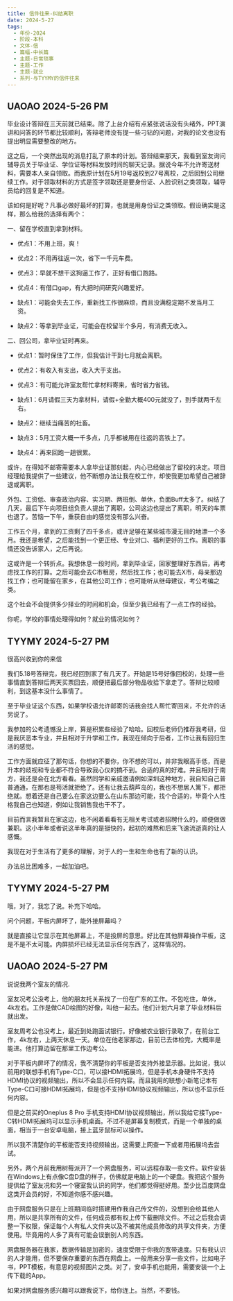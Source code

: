 ```yaml
---
title: 信件往来-纠结离职
date: 2024-5-27
tags:
  - 年份-2024
  - 阶段-本科
  - 文体-信
  - 篇幅-中长篇
  - 主题-日常琐事
  - 主题-工作
  - 主题-就业
  - 系列-与TYYMY的信件往来
---
```


## UAOAO 2024-5-26 PM

毕业设计答辩在三天前就已结束。除了上台介绍有点紧张说话没有头绪外，PPT演讲和问答的环节都比较顺利，答辩老师没有提一些刁钻的问题，对我的论文也没有提出明显需要整改的地方。

这之后，一个突然出现的消息打乱了原本的计划。答辩结束那天，我看到室友询问辅导员关于毕业证、学位证等材料发放时间的聊天记录。据说今年不允许寄送材料，需要本人亲自领取。而我原计划在5月19号返校到27号离校，之后回到公司继续工作。对于领取材料的方式是签字领取还是要身份证、人脸识别之类领取，辅导员给的回复是不知道。

该如何是好呢­？凡事必做好最坏的打算，也就是用身份证之类领取。假设确实是这样，那么给我的选择有两个：

一、留在学校直到拿到材料。

- 优点1：不用上班，爽！
- 优点2：不用再往返一次，省下一千元车费。
- 优点3：早就不想干这狗逼工作了，正好有借口跑路。
- 优点4：有借口gap，有大把时间研究兴趣爱好。

- 缺点1：可能会失去工作，重新找工作很麻烦，而且没满稳定期不发当月工资。
- 缺点2：等拿到毕业证，可能会在校留半个多月，有消费无收入。

二、回公司，拿毕业证时再来。

- 优点1：暂时保住了工作，但我估计干到七月就会离职。
- 优点2：有收入有支出，收入大于支出。
- 优点3：有可能允许室友帮忙拿材料寄来，省时省力省钱。

- 缺点1：6月请假三天为拿材料，请假+全勤大概400元就没了，到手就两千左右。
- 缺点2：继续当痛苦的社畜。
- 缺点3：5月工资大概一千多点，几乎都被用在往返的高铁上了。
- 缺点4：再来回跑一趟很累。

或许，在得知不邮寄需要本人拿毕业证那刻起，内心已经做出了留校的决定。项目经理给我提供了一些建议，他不断想办法让我在校工作，却使我更加希望自己被辞退或离职。

外包、工资低、审查政治内容、实习期、两班倒、单休，负面Buff太多了。纠结了几天，最后下午向项目组负责人提出了离职，公司这边也提出了离职，明天的车票也退了。苦恼一下午，重获自由的感觉没有那么兴奋。

工作五个月，拿到的工资剩了四千多点，或许足够在某些城市漫无目的地漂一个多月。我还是希望，之后能找到一个更正经、专业对口、福利更好的工作。离职的事情还没告诉家人，之后再说。

这或许是一个转折点。我想休息一段时间，拿到毕业证，回家整理好东西后，再考虑找工作的打算。之后可能会去C市租房，然后找工作；也可能去X市，母亲那边找工作；也可能留在家乡，在其他公司工作；也可能听从继母建议，考公考编之类。

这个社会不会提供多少择业的时间和机会，但至少我已经有了一点工作的经验。
 
你呢，学校的事情处理得如何？就业的情况如何？

## TYYMY 2024-5-27 PM

很高兴收到你的来信

我们5.18号答辩完，我已经回到家了有几天了。开始是15号好像回校的，处理一些事情直到答辩后两天买票回去，顺便把最后部分物品收拾下拿走了。答辩比较顺利，到这基本没什么事情了。

至于毕业证这个东西，如果学校语允许邮寄的话我会找人帮忙寄回来，不允许的话另说了。

我参加的公考遗憾没上岸，算是积累些经验了哈哈。回校后老师仍推荐我考研，但是我厌恶本专业，并且相对于升学和工作，我现在倾向于后者，工作让我有回归生活的感觉。

工作方面就应征了那句话，你想的不要你，你不想的可以，并非我眼高手低，而是升本的歧视和专业都不符合导致我心仪的搞不到。合适的真的好难。并且相对于南方，我还是会在北方看看。虽然同学和亲戚邀请例如深圳这种地方，我自知自己普普通通，在那也是苟活就拒绝了。还有让我去葫芦岛的，我也不想居人篱下，都拒绝就。想着还是自己要么在家这边要么在山东那边可能，找个合适的，毕竟个人性格我自己也知道，例如让我销售我也干不了。

目前而言我暂且在家这边，也不闲着看看有无相关考试或者招聘什么的，顺便做做兼职。这小半年或者说这半年真的是挺快的，起初的难熬和后来飞速流逝真的让人感慨。

我现在对于生活有了更多的理解，对于人的一生和生命也有了新的认识。

办法总比困难多，一起加油吧。

## TYYMY 2024-5-27 PM

哦，对了，我忘了说。补充下哈哈。

问个问题，平板内屏坏了，能外接屏幕吗？

就是直接让它显示在其他屏幕上，不是投屏的意思。好比在其他屏幕操作平板，这是不是不太可能。内屏损坏已经无法显示任何东西了，这样情况的。

## UAOAO 2024-5-27 PM

说说我两个室友的情况.

室友况考公没考上，他的朋友托关系找了一份在广东的工作。不包吃住，单休，4k左右。工作是做CAD绘图的好像，叫他一起去。他们计划六月拿了毕业材料后就出发。

室友周考公也没考上，最近到处跑面试银行。好像被农业银行录取了，在前台工作，4k左右，上两天休息一天。单位在他老家那边，目前已去体检完，大概率是能进。他打算边留在那里工作边考公。

对于平板内屏坏了的情况，我不清楚你的平板是否支持外接显示器。比如说，我以前用的联想手机有Type-C口，可以接HDMI拓展坞，但是手机本身硬件不支持HDMI协议的视频输出，所以不会显示任何内容。而且我用的联想小新笔记本有Type-C口可接HDMI拓展坞，但是也不支持HDMI协议视频输出，所以也不显示任何内容。

但是之前买的Oneplus 8 Pro 手机支持HDMI协议视频输出，所以我给它接Type-C转HDMI拓展坞可以显示手机桌面。不过不是屏幕复制模式，而是一个单独的桌面，相当于一台安卓电脑，接上蓝牙鼠标可以操作。

所以我不清楚你的平板能否支持视频输出，这需要上网查一下或者用拓展坞去尝试。

另外，两个月前我用树莓派开了一个网盘服务，可以远程存取一些文件。软件安装在Windows上有点像C盘D盘的样子，仿佛就是电脑上的一个硬盘。我把这个服务提供给了室友况和另一个寝室我认识的同学，他们都觉得挺好用。至少比百度网盘这类开会员的好，不知道你感不感兴趣。

由于网盘服务只是在上班期间临时搭建用作我自己传文件的，没想到会给其他人用，所以是共享所有的文件，任何成员都有权上传下载删除文件。不过之后我会调整一下权限，保证每个人有私人文件夹以及不被其他成员修改的共享文件夹，方便使用。毕竟用的人多了真有可能会误删别人的东西。

网盘服务器在我家，数据传输是加密的，速度受限于你我的宽带速度。只有我认识的人才能用，但不要保存重要的东西在网盘上。一般用来分享一些文件，比如电子书，PPT模板，有意思的视频图片之类。对了，安卓手机也能用，需要安装一个上传下载的App。

如果对网盘服务感兴趣可以跟我说下，给你连上。当然，不要钱。

